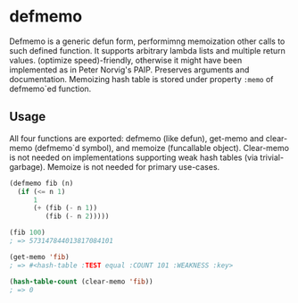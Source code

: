 defmemo
=======

Defmemo is a generic defun form, performimng memoization other calls
to such defined function.  It supports arbitrary lambda lists and
multiple return values.  (optimize speed)-friendly, otherwise it might
have been implemented as in Peter Norvig's PAIP.  Preserves arguments
and documentation.  Memoizing hash table is stored under property
`:memo` of defmemo`ed function.

## Usage

All four functions are exported: defmemo (like defun), get-memo and
clear-memo (defmemo`d symbol), and memoize (funcallable object).
Clear-memo is not needed on implementations supporting weak hash
tables (via trivial-garbage).  Memoize is not needed for primary
use-cases.

```lisp
(defmemo fib (n)
  (if (<= n 1)
      1
      (+ (fib (- n 1))
         (fib (- n 2)))))

(fib 100)
; => 573147844013817084101

(get-memo 'fib)
; => #<hash-table :TEST equal :COUNT 101 :WEAKNESS :key>

(hash-table-count (clear-memo 'fib))
; => 0
```
